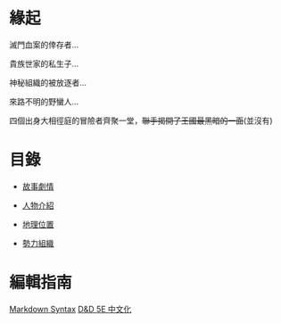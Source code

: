 <!-- TITLE: 首頁 -->
<!-- SUBTITLE: 安安我首頁ㄛ -->

# 緣起
滅門血案的倖存者…

貴族世家的私生子…

神秘組織的被放逐者…

來路不明的野蠻人…

四個出身大相徑庭的冒險者齊聚一堂，~~聯手揭開了王國最黑暗的一面~~(並沒有)

# 目錄
- [故事劇情](故事/冒險記錄)

- [人物介紹](角色/列表)

- [地理位置](地理/列表)

- [勢力組織](組織/列表)

# 編輯指南
[Markdown Syntax](https://docs.requarks.io/wiki/user-guide/markdown-syntax)
[D&D 5E 中文化](https://trpgtdnd.weebly.com/)